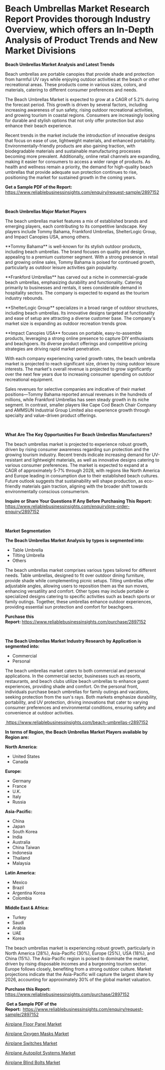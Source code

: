 <p><h1>Beach Umbrellas Market Research Report Provides thorough Industry Overview, which offers an In-Depth Analysis of Product Trends and New Market Divisions</h1></p><p><strong>Beach Umbrellas Market Analysis and Latest Trends</strong></p>
<p><p>Beach umbrellas are portable canopies that provide shade and protection from harmful UV rays while enjoying outdoor activities at the beach or other recreational areas. These products come in various sizes, colors, and materials, catering to different consumer preferences and needs.</p><p>The Beach Umbrellas Market is expected to grow at a CAGR of 5.2% during the forecast period. This growth is driven by several factors, including increasing awareness of sun safety, rising outdoor recreational activities, and growing tourism in coastal regions. Consumers are increasingly looking for durable and stylish options that not only offer protection but also enhance their beach experience.</p><p>Recent trends in the market include the introduction of innovative designs that focus on ease of use, lightweight materials, and enhanced portability. Environmentally-friendly products are also gaining traction, with biodegradable materials and sustainable manufacturing processes becoming more prevalent. Additionally, online retail channels are expanding, making it easier for consumers to access a wider range of products. As health and wellness remain a priority, the demand for high-quality beach umbrellas that provide adequate sun protection continues to rise, positioning the market for sustained growth in the coming years.</p></p>
<p><strong>Get a Sample PDF of the Report:&nbsp;</strong> <a href="https://www.reliablebusinessinsights.com/enquiry/request-sample/2897152?utm_campaign=75&utm_medium=2&utm_source=Github&utm_content=ia&utm_term=15032025&utm_id=beach-umbrellas">https://www.reliablebusinessinsights.com/enquiry/request-sample/2897152</a></p>
<p>&nbsp;</p>
<p><strong>Beach Umbrellas Major Market Players</strong></p>
<p><p>The beach umbrellas market features a mix of established brands and emerging players, each contributing to its competitive landscape. Key players include Tommy Bahama, Frankford Umbrellas, ShelterLogic Group, and Impact Canopies USA, among others.</p><p>**Tommy Bahama** is well-known for its stylish outdoor products, including beach umbrellas. The brand focuses on quality and design, appealing to a premium customer segment. With a strong presence in retail and growing online sales, Tommy Bahama is poised for continued growth, particularly as outdoor leisure activities gain popularity.</p><p>**Frankford Umbrellas** has carved out a niche in commercial-grade beach umbrellas, emphasizing durability and functionality. Catering primarily to businesses and rentals, it sees considerable demand in hospitality sectors. The company is expected to expand as the tourism industry rebounds.</p><p>**ShelterLogic Group** specializes in a broad range of outdoor structures, including beach umbrellas. Its innovative designs targeted at functionality and ease of setup are attracting a diverse customer base. The company's market size is expanding as outdoor recreation trends grow.</p><p>**Impact Canopies USA** focuses on portable, easy-to-assemble products, leveraging a strong online presence to capture DIY enthusiasts and beachgoers. Its diverse product offerings and competitive pricing strategies are driving rapid market penetration.</p><p>With each company experiencing varied growth rates, the beach umbrella market is projected to reach significant size, driven by rising outdoor leisure interests. The market's overall revenue is projected to grow significantly over the next few years due to increasing consumer spending on outdoor recreational equipment.</p><p>Sales revenues for selective companies are indicative of their market positions—Tommy Bahama reported annual revenues in the hundreds of millions, while Frankford Umbrellas has seen steady growth in its niche segment. In contrast, smaller players like Cape Cod Beach Chair Company and AMMSUN Industrial Group Limited also experience growth through specialty and value-driven product offerings.</p></p>
<p>&nbsp;</p>
<p><strong>What Are The Key Opportunities For Beach Umbrellas Manufacturers?</strong></p>
<p><p>The beach umbrellas market is projected to experience robust growth, driven by rising consumer awareness regarding sun protection and the growing tourism industry. Recent trends indicate increasing demand for UV-resistant and lightweight materials, as well as innovative designs catering to various consumer preferences. The market is expected to expand at a CAGR of approximately 5-7% through 2028, with regions like North America and Europe leading in consumption due to their established beach cultures. Future outlook suggests that sustainability will shape production, as eco-friendly materials gain traction, aligning with the broader shift towards environmentally conscious consumerism.</p></p>
<p><strong>Inquire or Share Your Questions If Any Before Purchasing This Report:</strong> <a href="https://www.reliablebusinessinsights.com/enquiry/pre-order-enquiry/2897152?utm_campaign=75&utm_medium=2&utm_source=Github&utm_content=ia&utm_term=15032025&utm_id=beach-umbrellas">https://www.reliablebusinessinsights.com/enquiry/pre-order-enquiry/2897152</a></p>
<p>&nbsp;</p>
<p><strong>Market Segmentation</strong></p>
<p><strong>The Beach Umbrellas Market Analysis by types is segmented into:</strong></p>
<p><ul><li>Table Umbrella</li><li>Tilting Umbrella</li><li>Others</li></ul></p>
<p><p>The beach umbrellas market comprises various types tailored for different needs. Table umbrellas, designed to fit over outdoor dining furniture, provide shade while complementing picnic setups. Tilting umbrellas offer adjustable angles, allowing users to reposition them as the sun moves, enhancing versatility and comfort. Other types may include portable or specialized designs catering to specific activities such as beach sports or family outings. Together, these umbrellas enhance outdoor experiences, providing essential sun protection and comfort for beachgoers.</p></p>
<p><strong>Purchase this Report:&nbsp;</strong><a href="https://www.reliablebusinessinsights.com/purchase/2897152?utm_campaign=75&utm_medium=2&utm_source=Github&utm_content=ia&utm_term=15032025&utm_id=beach-umbrellas">https://www.reliablebusinessinsights.com/purchase/2897152</a></p>
<p>&nbsp;</p>
<p><strong>The Beach Umbrellas Market Industry Research by Application is segmented into:</strong></p>
<p><ul><li>Commercial</li><li>Personal</li></ul></p>
<p><p>The beach umbrellas market caters to both commercial and personal applications. In the commercial sector, businesses such as resorts, restaurants, and beach clubs utilize beach umbrellas to enhance guest experiences, providing shade and comfort. On the personal front, individuals purchase beach umbrellas for family outings and vacations, seeking protection from the sun's rays. Both markets emphasize durability, portability, and UV protection, driving innovations that cater to varying consumer preferences and environmental conditions, ensuring safety and convenience at outdoor activities.</p></p>
<p><a href="https://www.reliablebusinessinsights.com/beach-umbrellas-r2897152?utm_campaign=75&utm_medium=2&utm_source=Github&utm_content=ia&utm_term=15032025&utm_id=beach-umbrellas">&nbsp;https://www.reliablebusinessinsights.com/beach-umbrellas-r2897152</a></p>
<p><strong>In terms of Region, the Beach Umbrellas Market Players available by Region are:</strong></p>
<p>
    <p> <strong> North America: </strong>
        <ul>
            <li>United States</li>
            <li>Canada</li>
        </ul>
        </p> 
    <p> <strong> Europe: </strong>
        <ul>
            <li>Germany</li>
            <li>France</li>
            <li>U.K.</li>
            <li>Italy</li>
            <li>Russia</li>
        </ul>
        </p> 
    <p> <strong> Asia-Pacific: </strong>
        <ul>
            <li>China</li>
            <li>Japan</li>
            <li>South Korea</li>
            <li>India</li>
            <li>Australia</li>
            <li>China Taiwan</li>
            <li>Indonesia</li>
            <li>Thailand</li>
            <li>Malaysia</li>
        </ul>
        </p> 
    <p> <strong> Latin America: </strong>
        <ul>
            <li>Mexico</li>
            <li>Brazil</li>
            <li>Argentina Korea</li>
            <li>Colombia</li>
        </ul>
        </p> 
    <p> <strong> Middle East & Africa: </strong>
        <ul>
            <li>Turkey</li>
            <li>Saudi</li>
            <li>Arabia</li>
            <li>UAE</li>
            <li>Korea</li>
        </ul>
    </p>
    </p>
<p><p>The beach umbrellas market is experiencing robust growth, particularly in North America (28%), Asia-Pacific (30%), Europe (25%), USA (18%), and China (15%). The Asia-Pacific region is poised to dominate the market, driven by rising disposable incomes and a burgeoning tourism sector. Europe follows closely, benefiting from a strong outdoor culture. Market projections indicate that the Asia-Pacific will capture the largest share by 2026, accounting for approximately 30% of the global market valuation.</p></p>
<p><strong>Purchase this Report: </strong><a href="https://www.reliablebusinessinsights.com/purchase/2897152?utm_campaign=75&utm_medium=2&utm_source=Github&utm_content=ia&utm_term=15032025&utm_id=beach-umbrellas">https://www.reliablebusinessinsights.com/purchase/2897152</a></p>
<p>&nbsp;<strong>Get a Sample PDF of the Report:&nbsp;&nbsp;</strong><a href="https://www.reliablebusinessinsights.com/enquiry/request-sample/2897152?utm_campaign=75&utm_medium=2&utm_source=Github&utm_content=ia&utm_term=15032025&utm_id=beach-umbrellas">https://www.reliablebusinessinsights.com/enquiry/request-sample/2897152</a></p>
<p><strong></strong></p>
<p><p><a href="https://github.com/trossdushi7u/Market-Research-Report-List-1/blob/main/airplane-floor-panel-market.md?utm_campaign=75&utm_medium=2&utm_source=Github&utm_content=ia&utm_term=15032025&utm_id=beach-umbrellas">Airplane Floor Panel Market</a></p><p><a href="https://github.com/cernkomlkawi/Market-Research-Report-List-1/blob/main/airplane-oxygen-masks-market.md?utm_campaign=75&utm_medium=2&utm_source=Github&utm_content=ia&utm_term=15032025&utm_id=beach-umbrellas">Airplane Oxygen Masks Market</a></p><p><a href="https://github.com/abuegalawixo/Market-Research-Report-List-1/blob/main/airplane-switches-market.md?utm_campaign=75&utm_medium=2&utm_source=Github&utm_content=ia&utm_term=15032025&utm_id=beach-umbrellas">Airplane Switches Market</a></p><p><a href="https://github.com/gavalegeyndt26/Market-Research-Report-List-1/blob/main/airplane-autopilot-systems-market.md?utm_campaign=75&utm_medium=2&utm_source=Github&utm_content=ia&utm_term=15032025&utm_id=beach-umbrellas">Airplane Autopilot Systems Market</a></p><p><a href="https://github.com/boonegoicks7/Market-Research-Report-List-1/blob/main/airplane-blind-bolts-market.md?utm_campaign=75&utm_medium=2&utm_source=Github&utm_content=ia&utm_term=15032025&utm_id=beach-umbrellas">Airplane Blind Bolts Market</a></p></p>